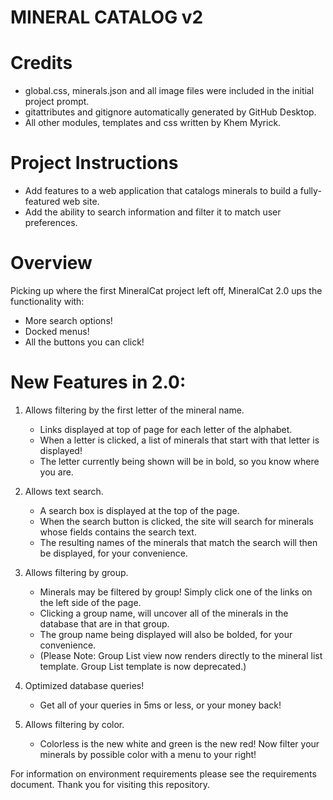 # MINERAL CATALOG v2

# Credits
- global.css, minerals.json and all image files were included in the initial project prompt.
- gitattributes and gitignore automatically generated by GitHub Desktop.
- All other modules, templates and css written by Khem Myrick.

# Project Instructions
- Add features to a web application that catalogs minerals to build a fully-featured web site.
- Add the ability to search information and filter it to match user preferences.


# Overview

Picking up where the first MineralCat project left off, MineralCat 2.0 ups the functionality with:
- More search options!
- Docked menus!
- All the buttons you can click!


# New Features in 2.0:
1. Allows filtering by the first letter of the mineral name.
	- Links displayed at top of page for each letter of the alphabet.
	- When a letter is clicked, a list of minerals that start with that letter is displayed!
	- The letter currently being shown will be in bold, so you know where you are.


2. Allows text search.
	- A search box is displayed at the top of the page.
	- When the search button is clicked, the site will search for minerals whose fields contains the search text.
	- The resulting names of the minerals that match the search will then be displayed, for your convenience.

3. Allows filtering by group.
	- Minerals may be filtered by group!  Simply click one of the links on the left side of the page.
	- Clicking a group name, will uncover all of the minerals in the database that are in that group.
	- The group name being displayed will also be bolded, for your convenience.
	- (Please Note: Group List view now renders directly to the mineral list template.  Group List template is now deprecated.)

4. Optimized database queries!
	- Get all of your queries in 5ms or less, or your money back!

5. Allows filtering by color.
	- Colorless is the new white and green is the new red!  Now filter your minerals by possible color with a menu to your right!


For information on environment requirements please see the requirements document.
Thank you for visiting this repository.
